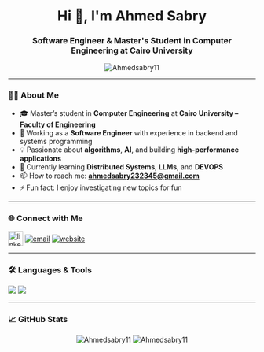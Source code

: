 <h1 align="center">Hi 👋, I'm Ahmed Sabry</h1>
<h3 align="center">Software Engineer & Master's Student in Computer Engineering at Cairo University</h3>

<p align="center">
  <img src="https://komarev.com/ghpvc/?username=Ahmedsabry11&label=Profile%20views&color=0e75b6&style=flat" alt="Ahmedsabry11" />
</p>

---

### 👨‍💻 About Me

- 🎓 Master’s student in **Computer Engineering** at **Cairo University – Faculty of Engineering**
- 💼 Working as a **Software Engineer** with experience in backend and systems programming
- 💡 Passionate about **algorithms**, **AI**, and building **high-performance applications**
- 🌱 Currently learning **Distributed Systems**, **LLMs**, and **DEVOPS**
- 📫 How to reach me: **ahmedsabry232345@gmail.com**
- ⚡ Fun fact: I enjoy investigating new topics for fun

---

### 🌐 Connect with Me

<p align="left">
  <a href="https://linkedin.com/in/ahmed-sabry-209601222" target="blank"><img align="center" src="https://skillicons.dev/icons?i=linkedin" alt="linkedin" height="30" /></a>
  <a href="mailto:your.email@example.com"><img align="center" src="https://img.icons8.com/fluency/30/gmail.png" alt="email" /></a>
  <a href="https://Ahmedsabry11.github.io"><img align="center" src="https://img.icons8.com/fluency/30/domain.png" alt="website" /></a>
</p>

---


### 🛠️ Languages & Tools

<p align="left">
  <img src="https://skillicons.dev/icons?i=c,cpp,cs,js,nodejs,python,java,bash,postgres,mongodb,docker,linux,pytorch,opencv,git" />
  <img src="https://img.shields.io/badge/OpenAI-412991?logo=openai&logoColor=white&style=flat" />
</p>

</p>

---

### 📈 GitHub Stats

<p align="center">
  <img src="https://github-readme-stats.vercel.app/api?username=Ahmedsabry11&show_icons=true&theme=radical" alt="Ahmedsabry11" />
  <img src="https://github-readme-streak-stats.herokuapp.com/?user=Ahmedsabry11&theme=radical" alt="Ahmedsabry11" />
</p>

